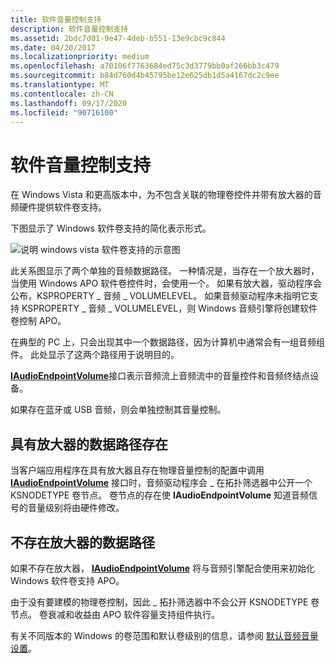 ```yaml
---
title: 软件音量控制支持
description: 软件音量控制支持
ms.assetid: 2bdc7d01-9e47-4deb-b551-13e9cbc9c844
ms.date: 04/20/2017
ms.localizationpriority: medium
ms.openlocfilehash: a70106f7763684ed75c3d3779bb0af266bb3c479
ms.sourcegitcommit: b84d760d4b45795be12e625db1d5a4167dc2c9ee
ms.translationtype: MT
ms.contentlocale: zh-CN
ms.lasthandoff: 09/17/2020
ms.locfileid: "90716100"
---
```

# <a name="software-volume-control-support"></a>软件音量控制支持


在 Windows Vista 和更高版本中，为不包含关联的物理卷控件并带有放大器的音频硬件提供软件卷支持。

下图显示了 Windows 软件卷支持的简化表示形式。

![说明 windows vista 软件卷支持的示意图 ](images/audio-volume-architecture.png)

此关系图显示了两个单独的音频数据路径。 一种情况是，当存在一个放大器时，当使用 Windows APO 软件卷控件时，会使用一个。 如果有放大器，驱动程序会公布，KSPROPERTY \_ 音频 \_ VOLUMELEVEL。 如果音频驱动程序未指明它支持 KSPROPERTY \_ 音频 \_ VOLUMELEVEL，则 Windows 音频引擎将创建软件卷控制 APO。

在典型的 PC 上，只会出现其中一个数据路径，因为计算机中通常会有一组音频组件。 此处显示了这两个路径用于说明目的。

[**IAudioEndpointVolume**](/windows/win32/api/endpointvolume/nn-endpointvolume-iaudioendpointvolume)接口表示音频流上音频流中的音量控件和音频终结点设备。

如果存在蓝牙或 USB 音频，则会单独控制其音量控制。

## <a name="span-iddata_path_with_amplifier_presentspanspan-iddata_path_with_amplifier_presentspanspan-iddata_path_with_amplifier_presentspandata-path-with-amplifier-present"></a><span id="Data_path_with_amplifier_present"></span><span id="data_path_with_amplifier_present"></span><span id="DATA_PATH_WITH_AMPLIFIER_PRESENT"></span>具有放大器的数据路径存在


当客户端应用程序在具有放大器且存在物理音量控制的配置中调用 [**IAudioEndpointVolume**](/windows/win32/api/endpointvolume/nn-endpointvolume-iaudioendpointvolume) 接口时，音频驱动程序会 \_ 在拓扑筛选器中公开一个 KSNODETYPE 卷节点。 卷节点的存在使 **IAudioEndpointVolume** 知道音频信号的音量级别将由硬件修改。

## <a name="span-iddata_path_with_no_amplifier_presentspanspan-iddata_path_with_no_amplifier_presentspanspan-iddata_path_with_no_amplifier_presentspandata-path-with-no-amplifier-present"></a><span id="Data_path_with_no_amplifier_present"></span><span id="data_path_with_no_amplifier_present"></span><span id="DATA_PATH_WITH_NO_AMPLIFIER_PRESENT"></span>不存在放大器的数据路径


如果不存在放大器， [**IAudioEndpointVolume**](/windows/win32/api/endpointvolume/nn-endpointvolume-iaudioendpointvolume) 将与音频引擎配合使用来初始化 Windows 软件卷支持 APO。

由于没有要建模的物理卷控制，因此 \_ 拓扑筛选器中不会公开 KSNODETYPE 卷节点。 卷衰减和收益由 APO 软件容量支持组件执行。

有关不同版本的 Windows 的卷范围和默认卷级别的信息，请参阅 [默认音频音量设置](default-audio-volume-settings.md)。

 

